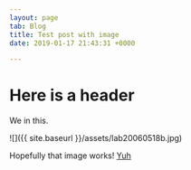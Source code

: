 ```yaml
---
layout: page
tab: Blog
title: Test post with image
date: 2019-01-17 21:43:31 +0000

---
```

# Here is a header

We in this.

![]({{ site.baseurl }}/assets/lab20060518b.jpg)

Hopefully that image works! [Yuh]([https://github.com/])

